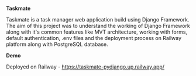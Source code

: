 **Taskmate**


Taskmate is a task manager web application build using Django Framework. The aim of this project was to understand the working of Django Framework along with it's common features like MVT architecture, working with forms, default authentication, .env files and the deployment process on Railway platform along with PostgreSQL database.

**Demo**

Deployed on Railway - https://taskmate-pydjango.up.railway.app/
